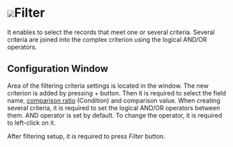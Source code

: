 # ![](../../images/icons/toolbar-controls/filter_default.svg)Filter

It enables to select the records that meet one or several criteria. Several criteria are joined into the complex criterion using the logical AND/OR operators.

## Configuration Window

Area of the filtering criteria settings is located in the window. The new criterion is added by pressing + button. Then it is required to select the field name, [comparison ratio](../../processors/transformation/row-filter/filter-conditions.md) (<x3/>Condition<x4/>) and comparison value. When creating several criteria, it is required to set the logical AND/OR operators between them. AND operator is set by default. To change the operator, it is required to left-click on it.

After filtering setup, it is required to press *Filter* button.